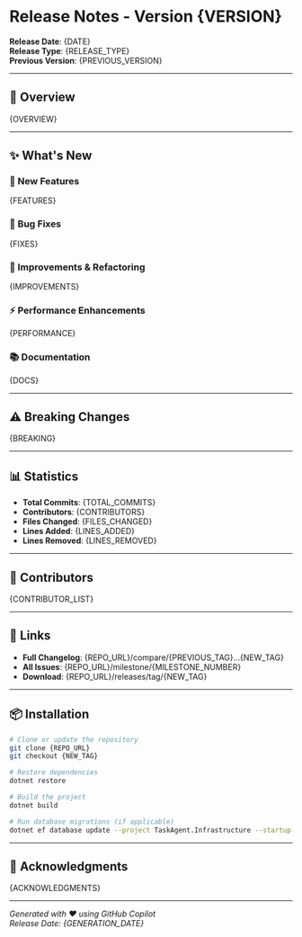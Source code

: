 # Release Notes - Version {VERSION}

**Release Date**: {DATE}  
**Release Type**: {RELEASE_TYPE}  
**Previous Version**: {PREVIOUS_VERSION}

---

## 🎯 Overview

{OVERVIEW}

---

## ✨ What's New

### 🚀 New Features

{FEATURES}

### 🐛 Bug Fixes

{FIXES}

### 🔧 Improvements & Refactoring

{IMPROVEMENTS}

### ⚡ Performance Enhancements

{PERFORMANCE}

### 📚 Documentation

{DOCS}

---

## ⚠️ Breaking Changes

{BREAKING}

---

## 📊 Statistics

- **Total Commits**: {TOTAL_COMMITS}
- **Contributors**: {CONTRIBUTORS}
- **Files Changed**: {FILES_CHANGED}
- **Lines Added**: {LINES_ADDED}
- **Lines Removed**: {LINES_REMOVED}

---

## 👥 Contributors

{CONTRIBUTOR_LIST}

---

## 🔗 Links

- **Full Changelog**: {REPO_URL}/compare/{PREVIOUS_TAG}...{NEW_TAG}
- **All Issues**: {REPO_URL}/milestone/{MILESTONE_NUMBER}
- **Download**: {REPO_URL}/releases/tag/{NEW_TAG}

---

## 📦 Installation

```bash
# Clone or update the repository
git clone {REPO_URL}
git checkout {NEW_TAG}

# Restore dependencies
dotnet restore

# Build the project
dotnet build

# Run database migrations (if applicable)
dotnet ef database update --project TaskAgent.Infrastructure --startup-project TaskAgent.WebApp
```

---

## 🙏 Acknowledgments

{ACKNOWLEDGMENTS}

---

_Generated with ❤️ using GitHub Copilot_  
_Release Date: {GENERATION_DATE}_
